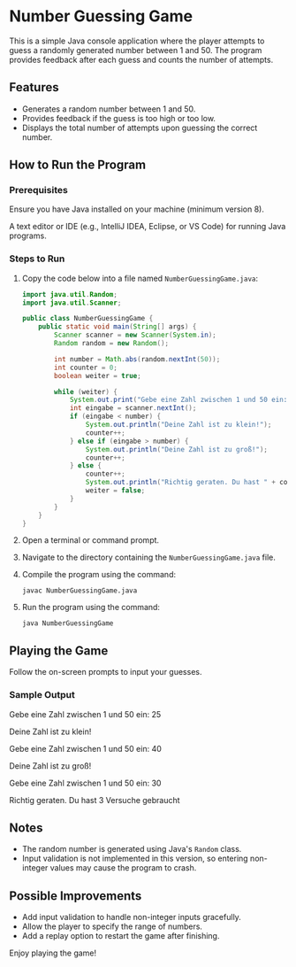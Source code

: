 # Number Guessing Game

This is a simple Java console application where the player attempts to guess a randomly generated number between 1 and 50. The program provides feedback after each guess and counts the number of attempts.

## Features

- Generates a random number between 1 and 50.
- Provides feedback if the guess is too high or too low.
- Displays the total number of attempts upon guessing the correct number.

## How to Run the Program

### Prerequisites

Ensure you have Java installed on your machine (minimum version 8).

A text editor or IDE (e.g., IntelliJ IDEA, Eclipse, or VS Code) for running Java programs.

### Steps to Run

1. Copy the code below into a file named `NumberGuessingGame.java`:

    ```java
    import java.util.Random;
    import java.util.Scanner;

    public class NumberGuessingGame {
        public static void main(String[] args) {
            Scanner scanner = new Scanner(System.in);
            Random random = new Random();

            int number = Math.abs(random.nextInt(50));
            int counter = 0;
            boolean weiter = true;

            while (weiter) {
                System.out.print("Gebe eine Zahl zwischen 1 und 50 ein: ");
                int eingabe = scanner.nextInt();
                if (eingabe < number) {
                    System.out.println("Deine Zahl ist zu klein!");
                    counter++;
                } else if (eingabe > number) {
                    System.out.println("Deine Zahl ist zu groß!");
                    counter++;
                } else {
                    counter++;
                    System.out.println("Richtig geraten. Du hast " + counter + " Versuche gebraucht");
                    weiter = false;
                }
            }
        }
    }
    ```

2. Open a terminal or command prompt.
3. Navigate to the directory containing the `NumberGuessingGame.java` file.
4. Compile the program using the command:

    ```
    javac NumberGuessingGame.java
    ```

5. Run the program using the command:

    ```
    java NumberGuessingGame
    ```

## Playing the Game

Follow the on-screen prompts to input your guesses.

### Sample Output

Gebe eine Zahl zwischen 1 und 50 ein: 25


Deine Zahl ist zu klein!


Gebe eine Zahl zwischen 1 und 50 ein: 40


Deine Zahl ist zu groß!


Gebe eine Zahl zwischen 1 und 50 ein: 30


Richtig geraten. Du hast 3 Versuche gebraucht


## Notes

- The random number is generated using Java's `Random` class.
- Input validation is not implemented in this version, so entering non-integer values may cause the program to crash.

## Possible Improvements

- Add input validation to handle non-integer inputs gracefully.
- Allow the player to specify the range of numbers.
- Add a replay option to restart the game after finishing.

Enjoy playing the game!
